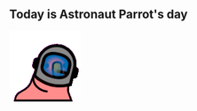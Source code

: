 <h2>Today is Astronaut Parrot's day</h2><img src="https://raw.githubusercontent.com/jmhobbs/cultofthepartyparrot.com/master/parrots/hd/astronautparrot.gif" />